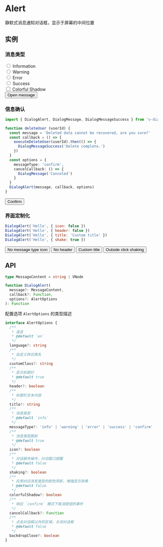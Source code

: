 # Alert

静默式消息通知对话框，显示于屏幕的中间位置

## 实例

### 消息类型

<div class="my-3">
  <div class="form-check form-check-inline">
    <input
      class="form-check-input"
      type="radio"
      id="toast-info"
      value="info"
      v-model="messageType"
    >
    <label
      class="form-check-label"
      for="toast-info"
    >Information</label>
  </div>
  <div class="form-check form-check-inline">
    <input
      class="form-check-input"
      type="radio"
      id="toast-warning"
      value="warning"
      v-model="messageType"
    >
    <label
      class="form-check-label"
      for="toast-warning"
    >Warning</label>
  </div>
  <div class="form-check form-check-inline">
    <input
      class="form-check-input"
      type="radio"
      id="toast-error"
      value="error"
      v-model="messageType"
    >
    <label
      class="form-check-label"
      for="toast-error"
    >Error</label>
  </div>
  <div class="form-check form-check-inline">
    <input
      class="form-check-input"
      type="radio"
      id="toast-success"
      value="success"
      v-model="messageType"
    >
    <label
      class="form-check-label"
      for="toast-success"
    >Success</label>
  </div>
</div>

<div class="my-3">
  <div class="form-check">
  <input
    class="form-check-input"
    type="checkbox"
    v-model="colorfulShadow"
    :true-value="true"
    :false-value="false"
    id="alert-colorful-shadow"
  >
  <label
    class="form-check-label"
    for="alert-colorful-shadow"
  >
    Colorful Shadow
  </label>
</div>
</div>
<div>
  <button
    type="button"
    class="btn btn-dark"
    @click="openAlertCN({ colorfulShadow, messageType })"
  >Open message</button>
</div>

### 信息确认

```ts
import { DialogAlert, DialogMessage, DialogMessageSuccess } from 'v-dialogs'

function deleteUser (userId) {
  const message = 'Deleted data cannot be recovered, are you sure?'
  const callback = () => {
    executeDeleteUser(userId).then(() => {
      DialogMessageSuccess('Delete complete.')
    })
  }
  const options = {
    messageType: 'confirm',
    cancelCallback: () => {
      DialogMessage('Canceled')
    }
  }
  DialogAlert(message, callback, options)
}
```

<div>
  <button
    type="button"
    class="btn btn-dark"
    @click="openConfirmCN"
  >Confirm</button>
</div>

### 界面定制化

```js
DialogAlert('Hello', { icon: false })
DialogAlert('Hello', { header: false })
DialogAlert('Hello', { title: 'Custom title' })
DialogAlert('Hello', { shake: true })
```

<div class="my-3">
  <button
    type="button"
    class="btn btn-dark me-2"
    @click="openAlertCN({ icon: false })"
  >No message type icon</button>
  <button
    type="button"
    class="btn btn-dark me-2"
    @click="openAlertCN({ header: false })"
  >No header</button>
  <button
    type="button"
    class="btn btn-dark me-2"
    @click="openAlertCN({ title: 'Custom title' })"
  >Custom title</button>
  <button
    type="button"
    class="btn btn-dark"
    @click="openAlertCN({ shake: true })"
  >Outside click shaking</button>
</div>

<script setup>
import { useAlertExamples } from '@/script/dialog/alert'

const {
  colorfulShadow,
  messageType,
  openAlertCN,
  openConfirmCN
} = useAlertExamples()
</script>

## API

```ts
type MessageContent = string | VNode

function DialogAlert(
  message?: MessageContent,
  callback?: Function,
  options?: AlertOptions
): Function
```

配置选项 `AlertOptions` 的类型描述

```ts
interface AlertOptions {
  /**
   * 语言
   * @default `en`
   */
  language?: string
  /**
   * 自定义样式类名
   */
  customClass?: string
  /**
   * 显示标题栏
   * @default true
   */
  header?: boolean
  /**
   * 标题栏文本内容
   */
  title?: string
  /**
   * 消息类型
   * @default `info`
   */
  messageType?: 'info' | 'warning' | 'error' | 'success' | 'confirm'
  /**
   * 消息类型图标
   * @default true
   */
  icon?: boolean
  /**
   * 对话框外操作，抖动窗口提醒
   * @default false
   */
  shaking?: boolean
  /**
   * 应用对应消息类型的颜色阴影，增强显示效果
   * @default false
   */
  colorfulShadow?: boolean
  /**
   * 响应 `confirm` 模式下取消按钮的事件
   */
  cancelCallback?: Function
  /**
   * 点击对话框以外的区域，关闭对话框
   * @default false
   */
  backdropClose?: boolean
}
```
